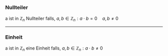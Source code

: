 ### Nullteiler
a ist in $\mathbb{Z}_{n}$ Nullteiler falls, $a,b \in \mathbb{Z}_{n} : a\cdot b=0 \quad a,b \neq 0$


---

### Einheit
a ist in $\mathbb{Z}_{n}$ eine Einheit falls, $a,b \in \mathbb{Z}_{n} : a\cdot b \neq 0$